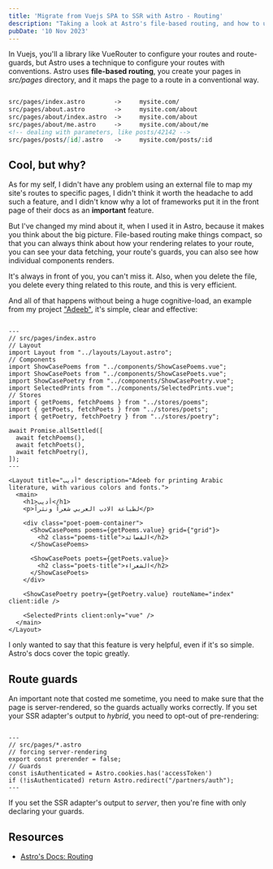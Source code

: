```yaml
---
title: 'Migrate from Vuejs SPA to SSR with Astro - Routing'
description: "Taking a look at Astro's file-based routing, and how to use it to migrate a Vuejs SPA to an SSR, and how to force specific pages to be rendered as static or server-rendered, and guarding specific routes that need authentication."
pubDate: '10 Nov 2023'
---
```


In Vuejs, you'll a library like VueRouter to configure your routes and route-guards, but Astro uses a technique to configure your routes with conventions. Astro uses **file-based routing**, you create your pages in *src/pages* directory, and it maps the page to a route in a conventional way.

```md

src/pages/index.astro        ->     mysite.com/
src/pages/about.astro        ->     mysite.com/about
src/pages/about/index.astro  ->     mysite.com/about
src/pages/about/me.astro     ->     mysite.com/about/me
<!-- dealing with parameters, like posts/42142 -->
src/pages/posts/[id].astro   ->     mysite.com/posts/:id 
```
## Cool, but why?

As for my self, I didn't have any problem using an external file to map my site's routes to specific pages, I didn't think it worth the headache to add such a feature, and I didn't know why a lot of frameworks put it in the front page of their docs as an **important** feature.

But I've changed my mind about it, when I used it in Astro, because it makes you think about the big picture. File-based routing make things compact, so that you can always think about how your rendering relates to your route, you can see your data fetching, your route's guards, you can also see how individual components renders.

It's always in front of you, you can't miss it. Also, when you delete the file, you delete every thing related to this route, and this is very efficient.

And all of that happens without being a huge cognitive-load, an example from my project ["Adeeb"](https://github.com/M-Shrief/Adeeb_Astro_SSR "Github repo"), it's simple, clear and effective:

```astro

---
// src/pages/index.astro
// Layout
import Layout from "../layouts/Layout.astro";
// Components
import ShowCasePoems from "../components/ShowCasePoems.vue";
import ShowCasePoets from "../components/ShowCasePoets.vue";
import ShowCasePoetry from "../components/ShowCasePoetry.vue";
import SelectedPrints from "../components/SelectedPrints.vue";
// Stores
import { getPoems, fetchPoems } from "../stores/poems";
import { getPoets, fetchPoets } from "../stores/poets";
import { getPoetry, fetchPoetry } from "../stores/poetry";

await Promise.allSettled([
  await fetchPoems(),
  await fetchPoets(),
  await fetchPoetry(),
]);
---

<Layout title="أديب" description="Adeeb for printing Arabic literature, with various colors and fonts.">
  <main>
    <h1>أديب</h1>
    <p>لطباعة الادب العربي شعراً ونثراً</p>

    <div class="poet-poem-container">
      <ShowCasePoems poems={getPoems.value} grid={"grid"}>
        <h2 class="poems-title">القصائد</h2>
      </ShowCasePoems>

      <ShowCasePoets poets={getPoets.value}>
        <h2 class="poets-title">الشعراء</h2>
      </ShowCasePoets>
    </div>

    <ShowCasePoetry poetry={getPoetry.value} routeName="index" client:idle />

    <SelectedPrints client:only="vue" />
  </main>
</Layout>
```

I only wanted to say that this feature is very helpful, even if it's so simple. Astro's docs cover the topic greatly.

## Route guards
An important note that costed me sometime, you need to make sure that the page is server-rendered, so the guards actually works correctly. If you set your SSR adapter's output to *hybrid*, you need to opt-out of pre-rendering:

```astro

---
// src/pages/*.astro
// forcing server-rendering
export const prerender = false;
// Guards
const isAuthenticated = Astro.cookies.has('accessToken')
if (!isAuthenticated) return Astro.redirect("/partners/auth");
---
```
If you set the SSR adapter's output to *server*, then you're fine with only declaring your guards.

## Resources
- [Astro's Docs: Routing](https://docs.astro.build/en/core-concepts/routing/ "Astro's Documentation")